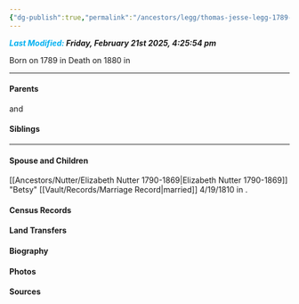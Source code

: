 ```yaml
---
{"dg-publish":true,"permalink":"/ancestors/legg/thomas-jesse-legg-1789-1880/","tags":["Thomas-Jesse-Legg"]}
---
```


***<font color="#00b0f0">Last Modified:</font> Friday, February 21st 2025, 4:25:54 pm***

Born on  1789 in <!-- link to place -->
Death on 1880 in <!-- link to place -->

---
#### Parents

<!-- Link to father --> and <!-- Link to mother-->
#### Siblings
<!-- Link to sibling -->

---
#### Spouse and Children
[[Ancestors/Nutter/Elizabeth Nutter 1790-1869\|Elizabeth Nutter 1790-1869]] "Betsy" [[Vault/Records/Marriage Record\|married]] 4/19/1810 in <!-- link to place -->.
<!-- Link to child -->

#### Census Records

#### Land Transfers

#### Biography

#### Photos

#### Sources

